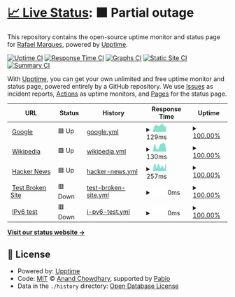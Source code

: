 # [📈 Live Status](https://demo.upptime.js.org): <!--live status--> **🟧 Partial outage**

This repository contains the open-source uptime monitor and status page for [Rafael Marques](https://demo.upptime.js.org), powered by [Upptime](https://github.com/upptime/upptime).

[![Uptime CI](https://github.com/rafasmmarques/uptime/workflows/Uptime%20CI/badge.svg)](https://github.com/rafasmmarques/uptime/actions?query=workflow%3A%22Uptime+CI%22)
[![Response Time CI](https://github.com/rafasmmarques/uptime/workflows/Response%20Time%20CI/badge.svg)](https://github.com/rafasmmarques/uptime/actions?query=workflow%3A%22Response+Time+CI%22)
[![Graphs CI](https://github.com/rafasmmarques/uptime/workflows/Graphs%20CI/badge.svg)](https://github.com/rafasmmarques/uptime/actions?query=workflow%3A%22Graphs+CI%22)
[![Static Site CI](https://github.com/rafasmmarques/uptime/workflows/Static%20Site%20CI/badge.svg)](https://github.com/rafasmmarques/uptime/actions?query=workflow%3A%22Static+Site+CI%22)
[![Summary CI](https://github.com/rafasmmarques/uptime/workflows/Summary%20CI/badge.svg)](https://github.com/rafasmmarques/uptime/actions?query=workflow%3A%22Summary+CI%22)

With [Upptime](https://upptime.js.org), you can get your own unlimited and free uptime monitor and status page, powered entirely by a GitHub repository. We use [Issues](https://github.com/rafasmmarques/uptime/issues) as incident reports, [Actions](https://github.com/rafasmmarques/uptime/actions) as uptime monitors, and [Pages](https://demo.upptime.js.org) for the status page.

<!--start: status pages-->
<!-- This summary is generated by Upptime (https://github.com/upptime/upptime) -->
<!-- Do not edit this manually, your changes will be overwritten -->
<!-- prettier-ignore -->
| URL | Status | History | Response Time | Uptime |
| --- | ------ | ------- | ------------- | ------ |
| <img alt="" src="https://icons.duckduckgo.com/ip3/www.google.com.ico" height="13"> [Google](https://www.google.com) | 🟩 Up | [google.yml](https://github.com/rafasmmarques/uptime/commits/HEAD/history/google.yml) | <details><summary><img alt="Response time graph" src="./graphs/google/response-time-week.png" height="20"> 129ms</summary><br><a href="https://rafasmmarques.github.io/uptime/history/google"><img alt="Response time 125" src="https://img.shields.io/endpoint?url=https%3A%2F%2Fraw.githubusercontent.com%2Frafasmmarques%2Fuptime%2FHEAD%2Fapi%2Fgoogle%2Fresponse-time.json"></a><br><a href="https://rafasmmarques.github.io/uptime/history/google"><img alt="24-hour response time 292" src="https://img.shields.io/endpoint?url=https%3A%2F%2Fraw.githubusercontent.com%2Frafasmmarques%2Fuptime%2FHEAD%2Fapi%2Fgoogle%2Fresponse-time-day.json"></a><br><a href="https://rafasmmarques.github.io/uptime/history/google"><img alt="7-day response time 129" src="https://img.shields.io/endpoint?url=https%3A%2F%2Fraw.githubusercontent.com%2Frafasmmarques%2Fuptime%2FHEAD%2Fapi%2Fgoogle%2Fresponse-time-week.json"></a><br><a href="https://rafasmmarques.github.io/uptime/history/google"><img alt="30-day response time 101" src="https://img.shields.io/endpoint?url=https%3A%2F%2Fraw.githubusercontent.com%2Frafasmmarques%2Fuptime%2FHEAD%2Fapi%2Fgoogle%2Fresponse-time-month.json"></a><br><a href="https://rafasmmarques.github.io/uptime/history/google"><img alt="1-year response time 125" src="https://img.shields.io/endpoint?url=https%3A%2F%2Fraw.githubusercontent.com%2Frafasmmarques%2Fuptime%2FHEAD%2Fapi%2Fgoogle%2Fresponse-time-year.json"></a></details> | <details><summary><a href="https://rafasmmarques.github.io/uptime/history/google">100.00%</a></summary><a href="https://rafasmmarques.github.io/uptime/history/google"><img alt="All-time uptime 100.00%" src="https://img.shields.io/endpoint?url=https%3A%2F%2Fraw.githubusercontent.com%2Frafasmmarques%2Fuptime%2FHEAD%2Fapi%2Fgoogle%2Fuptime.json"></a><br><a href="https://rafasmmarques.github.io/uptime/history/google"><img alt="24-hour uptime 100.00%" src="https://img.shields.io/endpoint?url=https%3A%2F%2Fraw.githubusercontent.com%2Frafasmmarques%2Fuptime%2FHEAD%2Fapi%2Fgoogle%2Fuptime-day.json"></a><br><a href="https://rafasmmarques.github.io/uptime/history/google"><img alt="7-day uptime 100.00%" src="https://img.shields.io/endpoint?url=https%3A%2F%2Fraw.githubusercontent.com%2Frafasmmarques%2Fuptime%2FHEAD%2Fapi%2Fgoogle%2Fuptime-week.json"></a><br><a href="https://rafasmmarques.github.io/uptime/history/google"><img alt="30-day uptime 100.00%" src="https://img.shields.io/endpoint?url=https%3A%2F%2Fraw.githubusercontent.com%2Frafasmmarques%2Fuptime%2FHEAD%2Fapi%2Fgoogle%2Fuptime-month.json"></a><br><a href="https://rafasmmarques.github.io/uptime/history/google"><img alt="1-year uptime 100.00%" src="https://img.shields.io/endpoint?url=https%3A%2F%2Fraw.githubusercontent.com%2Frafasmmarques%2Fuptime%2FHEAD%2Fapi%2Fgoogle%2Fuptime-year.json"></a></details>
| <img alt="" src="https://icons.duckduckgo.com/ip3/en.wikipedia.org.ico" height="13"> [Wikipedia](https://en.wikipedia.org) | 🟩 Up | [wikipedia.yml](https://github.com/rafasmmarques/uptime/commits/HEAD/history/wikipedia.yml) | <details><summary><img alt="Response time graph" src="./graphs/wikipedia/response-time-week.png" height="20"> 130ms</summary><br><a href="https://rafasmmarques.github.io/uptime/history/wikipedia"><img alt="Response time 183" src="https://img.shields.io/endpoint?url=https%3A%2F%2Fraw.githubusercontent.com%2Frafasmmarques%2Fuptime%2FHEAD%2Fapi%2Fwikipedia%2Fresponse-time.json"></a><br><a href="https://rafasmmarques.github.io/uptime/history/wikipedia"><img alt="24-hour response time 179" src="https://img.shields.io/endpoint?url=https%3A%2F%2Fraw.githubusercontent.com%2Frafasmmarques%2Fuptime%2FHEAD%2Fapi%2Fwikipedia%2Fresponse-time-day.json"></a><br><a href="https://rafasmmarques.github.io/uptime/history/wikipedia"><img alt="7-day response time 130" src="https://img.shields.io/endpoint?url=https%3A%2F%2Fraw.githubusercontent.com%2Frafasmmarques%2Fuptime%2FHEAD%2Fapi%2Fwikipedia%2Fresponse-time-week.json"></a><br><a href="https://rafasmmarques.github.io/uptime/history/wikipedia"><img alt="30-day response time 123" src="https://img.shields.io/endpoint?url=https%3A%2F%2Fraw.githubusercontent.com%2Frafasmmarques%2Fuptime%2FHEAD%2Fapi%2Fwikipedia%2Fresponse-time-month.json"></a><br><a href="https://rafasmmarques.github.io/uptime/history/wikipedia"><img alt="1-year response time 183" src="https://img.shields.io/endpoint?url=https%3A%2F%2Fraw.githubusercontent.com%2Frafasmmarques%2Fuptime%2FHEAD%2Fapi%2Fwikipedia%2Fresponse-time-year.json"></a></details> | <details><summary><a href="https://rafasmmarques.github.io/uptime/history/wikipedia">100.00%</a></summary><a href="https://rafasmmarques.github.io/uptime/history/wikipedia"><img alt="All-time uptime 100.00%" src="https://img.shields.io/endpoint?url=https%3A%2F%2Fraw.githubusercontent.com%2Frafasmmarques%2Fuptime%2FHEAD%2Fapi%2Fwikipedia%2Fuptime.json"></a><br><a href="https://rafasmmarques.github.io/uptime/history/wikipedia"><img alt="24-hour uptime 100.00%" src="https://img.shields.io/endpoint?url=https%3A%2F%2Fraw.githubusercontent.com%2Frafasmmarques%2Fuptime%2FHEAD%2Fapi%2Fwikipedia%2Fuptime-day.json"></a><br><a href="https://rafasmmarques.github.io/uptime/history/wikipedia"><img alt="7-day uptime 100.00%" src="https://img.shields.io/endpoint?url=https%3A%2F%2Fraw.githubusercontent.com%2Frafasmmarques%2Fuptime%2FHEAD%2Fapi%2Fwikipedia%2Fuptime-week.json"></a><br><a href="https://rafasmmarques.github.io/uptime/history/wikipedia"><img alt="30-day uptime 100.00%" src="https://img.shields.io/endpoint?url=https%3A%2F%2Fraw.githubusercontent.com%2Frafasmmarques%2Fuptime%2FHEAD%2Fapi%2Fwikipedia%2Fuptime-month.json"></a><br><a href="https://rafasmmarques.github.io/uptime/history/wikipedia"><img alt="1-year uptime 100.00%" src="https://img.shields.io/endpoint?url=https%3A%2F%2Fraw.githubusercontent.com%2Frafasmmarques%2Fuptime%2FHEAD%2Fapi%2Fwikipedia%2Fuptime-year.json"></a></details>
| <img alt="" src="https://icons.duckduckgo.com/ip3/news.ycombinator.com.ico" height="13"> [Hacker News](https://news.ycombinator.com) | 🟩 Up | [hacker-news.yml](https://github.com/rafasmmarques/uptime/commits/HEAD/history/hacker-news.yml) | <details><summary><img alt="Response time graph" src="./graphs/hacker-news/response-time-week.png" height="20"> 257ms</summary><br><a href="https://rafasmmarques.github.io/uptime/history/hacker-news"><img alt="Response time 306" src="https://img.shields.io/endpoint?url=https%3A%2F%2Fraw.githubusercontent.com%2Frafasmmarques%2Fuptime%2FHEAD%2Fapi%2Fhacker-news%2Fresponse-time.json"></a><br><a href="https://rafasmmarques.github.io/uptime/history/hacker-news"><img alt="24-hour response time 276" src="https://img.shields.io/endpoint?url=https%3A%2F%2Fraw.githubusercontent.com%2Frafasmmarques%2Fuptime%2FHEAD%2Fapi%2Fhacker-news%2Fresponse-time-day.json"></a><br><a href="https://rafasmmarques.github.io/uptime/history/hacker-news"><img alt="7-day response time 257" src="https://img.shields.io/endpoint?url=https%3A%2F%2Fraw.githubusercontent.com%2Frafasmmarques%2Fuptime%2FHEAD%2Fapi%2Fhacker-news%2Fresponse-time-week.json"></a><br><a href="https://rafasmmarques.github.io/uptime/history/hacker-news"><img alt="30-day response time 318" src="https://img.shields.io/endpoint?url=https%3A%2F%2Fraw.githubusercontent.com%2Frafasmmarques%2Fuptime%2FHEAD%2Fapi%2Fhacker-news%2Fresponse-time-month.json"></a><br><a href="https://rafasmmarques.github.io/uptime/history/hacker-news"><img alt="1-year response time 306" src="https://img.shields.io/endpoint?url=https%3A%2F%2Fraw.githubusercontent.com%2Frafasmmarques%2Fuptime%2FHEAD%2Fapi%2Fhacker-news%2Fresponse-time-year.json"></a></details> | <details><summary><a href="https://rafasmmarques.github.io/uptime/history/hacker-news">100.00%</a></summary><a href="https://rafasmmarques.github.io/uptime/history/hacker-news"><img alt="All-time uptime 100.00%" src="https://img.shields.io/endpoint?url=https%3A%2F%2Fraw.githubusercontent.com%2Frafasmmarques%2Fuptime%2FHEAD%2Fapi%2Fhacker-news%2Fuptime.json"></a><br><a href="https://rafasmmarques.github.io/uptime/history/hacker-news"><img alt="24-hour uptime 100.00%" src="https://img.shields.io/endpoint?url=https%3A%2F%2Fraw.githubusercontent.com%2Frafasmmarques%2Fuptime%2FHEAD%2Fapi%2Fhacker-news%2Fuptime-day.json"></a><br><a href="https://rafasmmarques.github.io/uptime/history/hacker-news"><img alt="7-day uptime 100.00%" src="https://img.shields.io/endpoint?url=https%3A%2F%2Fraw.githubusercontent.com%2Frafasmmarques%2Fuptime%2FHEAD%2Fapi%2Fhacker-news%2Fuptime-week.json"></a><br><a href="https://rafasmmarques.github.io/uptime/history/hacker-news"><img alt="30-day uptime 100.00%" src="https://img.shields.io/endpoint?url=https%3A%2F%2Fraw.githubusercontent.com%2Frafasmmarques%2Fuptime%2FHEAD%2Fapi%2Fhacker-news%2Fuptime-month.json"></a><br><a href="https://rafasmmarques.github.io/uptime/history/hacker-news"><img alt="1-year uptime 100.00%" src="https://img.shields.io/endpoint?url=https%3A%2F%2Fraw.githubusercontent.com%2Frafasmmarques%2Fuptime%2FHEAD%2Fapi%2Fhacker-news%2Fuptime-year.json"></a></details>
| <img alt="" src="https://icons.duckduckgo.com/ip3/thissitedoesnotexist.koj.co.ico" height="13"> [Test Broken Site](https://thissitedoesnotexist.koj.co) | 🟥 Down | [test-broken-site.yml](https://github.com/rafasmmarques/uptime/commits/HEAD/history/test-broken-site.yml) | <details><summary><img alt="Response time graph" src="./graphs/test-broken-site/response-time-week.png" height="20"> 0ms</summary><br><a href="https://rafasmmarques.github.io/uptime/history/test-broken-site"><img alt="Response time 0" src="https://img.shields.io/endpoint?url=https%3A%2F%2Fraw.githubusercontent.com%2Frafasmmarques%2Fuptime%2FHEAD%2Fapi%2Ftest-broken-site%2Fresponse-time.json"></a><br><a href="https://rafasmmarques.github.io/uptime/history/test-broken-site"><img alt="24-hour response time 0" src="https://img.shields.io/endpoint?url=https%3A%2F%2Fraw.githubusercontent.com%2Frafasmmarques%2Fuptime%2FHEAD%2Fapi%2Ftest-broken-site%2Fresponse-time-day.json"></a><br><a href="https://rafasmmarques.github.io/uptime/history/test-broken-site"><img alt="7-day response time 0" src="https://img.shields.io/endpoint?url=https%3A%2F%2Fraw.githubusercontent.com%2Frafasmmarques%2Fuptime%2FHEAD%2Fapi%2Ftest-broken-site%2Fresponse-time-week.json"></a><br><a href="https://rafasmmarques.github.io/uptime/history/test-broken-site"><img alt="30-day response time 0" src="https://img.shields.io/endpoint?url=https%3A%2F%2Fraw.githubusercontent.com%2Frafasmmarques%2Fuptime%2FHEAD%2Fapi%2Ftest-broken-site%2Fresponse-time-month.json"></a><br><a href="https://rafasmmarques.github.io/uptime/history/test-broken-site"><img alt="1-year response time 0" src="https://img.shields.io/endpoint?url=https%3A%2F%2Fraw.githubusercontent.com%2Frafasmmarques%2Fuptime%2FHEAD%2Fapi%2Ftest-broken-site%2Fresponse-time-year.json"></a></details> | <details><summary><a href="https://rafasmmarques.github.io/uptime/history/test-broken-site">100.00%</a></summary><a href="https://rafasmmarques.github.io/uptime/history/test-broken-site"><img alt="All-time uptime 100.00%" src="https://img.shields.io/endpoint?url=https%3A%2F%2Fraw.githubusercontent.com%2Frafasmmarques%2Fuptime%2FHEAD%2Fapi%2Ftest-broken-site%2Fuptime.json"></a><br><a href="https://rafasmmarques.github.io/uptime/history/test-broken-site"><img alt="24-hour uptime 100.00%" src="https://img.shields.io/endpoint?url=https%3A%2F%2Fraw.githubusercontent.com%2Frafasmmarques%2Fuptime%2FHEAD%2Fapi%2Ftest-broken-site%2Fuptime-day.json"></a><br><a href="https://rafasmmarques.github.io/uptime/history/test-broken-site"><img alt="7-day uptime 100.00%" src="https://img.shields.io/endpoint?url=https%3A%2F%2Fraw.githubusercontent.com%2Frafasmmarques%2Fuptime%2FHEAD%2Fapi%2Ftest-broken-site%2Fuptime-week.json"></a><br><a href="https://rafasmmarques.github.io/uptime/history/test-broken-site"><img alt="30-day uptime 100.00%" src="https://img.shields.io/endpoint?url=https%3A%2F%2Fraw.githubusercontent.com%2Frafasmmarques%2Fuptime%2FHEAD%2Fapi%2Ftest-broken-site%2Fuptime-month.json"></a><br><a href="https://rafasmmarques.github.io/uptime/history/test-broken-site"><img alt="1-year uptime 100.00%" src="https://img.shields.io/endpoint?url=https%3A%2F%2Fraw.githubusercontent.com%2Frafasmmarques%2Fuptime%2FHEAD%2Fapi%2Ftest-broken-site%2Fuptime-year.json"></a></details>
| <img alt="" src="https://icons.duckduckgo.com/ip3/null.ico" height="13"> [IPv6 test](forwardemail.net) | 🟥 Down | [i-pv6-test.yml](https://github.com/rafasmmarques/uptime/commits/HEAD/history/i-pv6-test.yml) | <details><summary><img alt="Response time graph" src="./graphs/i-pv6-test/response-time-week.png" height="20"> 0ms</summary><br><a href="https://rafasmmarques.github.io/uptime/history/i-pv6-test"><img alt="Response time 0" src="https://img.shields.io/endpoint?url=https%3A%2F%2Fraw.githubusercontent.com%2Frafasmmarques%2Fuptime%2FHEAD%2Fapi%2Fi-pv6-test%2Fresponse-time.json"></a><br><a href="https://rafasmmarques.github.io/uptime/history/i-pv6-test"><img alt="24-hour response time 0" src="https://img.shields.io/endpoint?url=https%3A%2F%2Fraw.githubusercontent.com%2Frafasmmarques%2Fuptime%2FHEAD%2Fapi%2Fi-pv6-test%2Fresponse-time-day.json"></a><br><a href="https://rafasmmarques.github.io/uptime/history/i-pv6-test"><img alt="7-day response time 0" src="https://img.shields.io/endpoint?url=https%3A%2F%2Fraw.githubusercontent.com%2Frafasmmarques%2Fuptime%2FHEAD%2Fapi%2Fi-pv6-test%2Fresponse-time-week.json"></a><br><a href="https://rafasmmarques.github.io/uptime/history/i-pv6-test"><img alt="30-day response time 0" src="https://img.shields.io/endpoint?url=https%3A%2F%2Fraw.githubusercontent.com%2Frafasmmarques%2Fuptime%2FHEAD%2Fapi%2Fi-pv6-test%2Fresponse-time-month.json"></a><br><a href="https://rafasmmarques.github.io/uptime/history/i-pv6-test"><img alt="1-year response time 0" src="https://img.shields.io/endpoint?url=https%3A%2F%2Fraw.githubusercontent.com%2Frafasmmarques%2Fuptime%2FHEAD%2Fapi%2Fi-pv6-test%2Fresponse-time-year.json"></a></details> | <details><summary><a href="https://rafasmmarques.github.io/uptime/history/i-pv6-test">100.00%</a></summary><a href="https://rafasmmarques.github.io/uptime/history/i-pv6-test"><img alt="All-time uptime 100.00%" src="https://img.shields.io/endpoint?url=https%3A%2F%2Fraw.githubusercontent.com%2Frafasmmarques%2Fuptime%2FHEAD%2Fapi%2Fi-pv6-test%2Fuptime.json"></a><br><a href="https://rafasmmarques.github.io/uptime/history/i-pv6-test"><img alt="24-hour uptime 100.00%" src="https://img.shields.io/endpoint?url=https%3A%2F%2Fraw.githubusercontent.com%2Frafasmmarques%2Fuptime%2FHEAD%2Fapi%2Fi-pv6-test%2Fuptime-day.json"></a><br><a href="https://rafasmmarques.github.io/uptime/history/i-pv6-test"><img alt="7-day uptime 100.00%" src="https://img.shields.io/endpoint?url=https%3A%2F%2Fraw.githubusercontent.com%2Frafasmmarques%2Fuptime%2FHEAD%2Fapi%2Fi-pv6-test%2Fuptime-week.json"></a><br><a href="https://rafasmmarques.github.io/uptime/history/i-pv6-test"><img alt="30-day uptime 100.00%" src="https://img.shields.io/endpoint?url=https%3A%2F%2Fraw.githubusercontent.com%2Frafasmmarques%2Fuptime%2FHEAD%2Fapi%2Fi-pv6-test%2Fuptime-month.json"></a><br><a href="https://rafasmmarques.github.io/uptime/history/i-pv6-test"><img alt="1-year uptime 100.00%" src="https://img.shields.io/endpoint?url=https%3A%2F%2Fraw.githubusercontent.com%2Frafasmmarques%2Fuptime%2FHEAD%2Fapi%2Fi-pv6-test%2Fuptime-year.json"></a></details>

<!--end: status pages-->

[**Visit our status website →**](https://demo.upptime.js.org)

## 📄 License

- Powered by: [Upptime](https://github.com/upptime/upptime)
- Code: [MIT](./LICENSE) © [Anand Chowdhary](https://anandchowdhary.com), supported by [Pabio](https://pabio.com)
- Data in the `./history` directory: [Open Database License](https://opendatacommons.org/licenses/odbl/1-0/)
